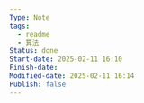 ```yaml
---
Type: Note
tags:
  - readme
  - 算法
Status: done
Start-date: 2025-02-11 16:10
Finish-date: 
Modified-date: 2025-02-11 16:14
Publish: false
---
```

